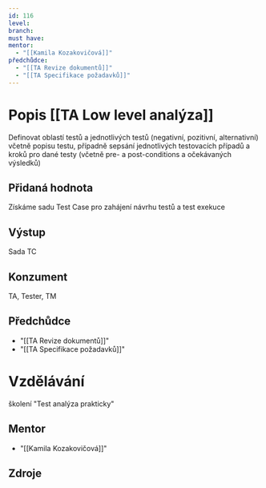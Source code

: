 ```yaml
---
id: 116
level: 
branch: 
must have: 
mentor: 
  - "[[Kamila Kozakovičová]]"
předchůdce: 
  - "[[TA Revize dokumentů]]"
  - "[[TA Specifikace požadavků]]"
---
```



# Popis [[TA Low level analýza]]
Definovat oblastí testů a jednotlivých testů (negativní, pozitivní, alternativní) včetně popisu testu, případně sepsání jednotlivých testovacích případů a kroků pro dané testy (včetně pre- a post-conditions a očekávaných výsledků)

## Přidaná hodnota
Získáme sadu Test Case pro zahájení návrhu testů a test exekuce

## Výstup
Sada TC

## Konzument
TA, Tester, TM

## Předchůdce

  - "[[TA Revize dokumentů]]"
  - "[[TA Specifikace požadavků]]"

# Vzdělávání
školení "Test analýza prakticky"

## Mentor

  - "[[Kamila Kozakovičová]]"

## Zdroje
